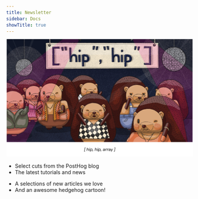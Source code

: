 ```yaml
---
title: Newsletter
sidebar: Docs
showTitle: true
---
```


![PostHog Newsletter](images/docs/newsletter/newshogs.png)

<Section
    divider={false}
    title="HogMail is a fortnightly newsletter that’s about helping you make better products."
    size="full"
    cols={2}
>
    <div>
        <ul className="text-[20px] font-semibold">
            <li>Select cuts from the PostHog blog</li>
            <li>The latest tutorials and news</li>
        </ul>
    </div>
    <div>
        <ul className="text-[20px] font-semibold">
            <li className="text-[20px]">A selections of new articles we love</li>
            <li className="text-[20px]">And an <span className="text-red">awesome hedgehog cartoon!</span></li>
        </ul>    
    </div>
</Section>

<NewsletterForm
compact
className="bg-offwhite-purple dark:bg-darkmode-purple text-gray-900 dark:text-white"
/>
